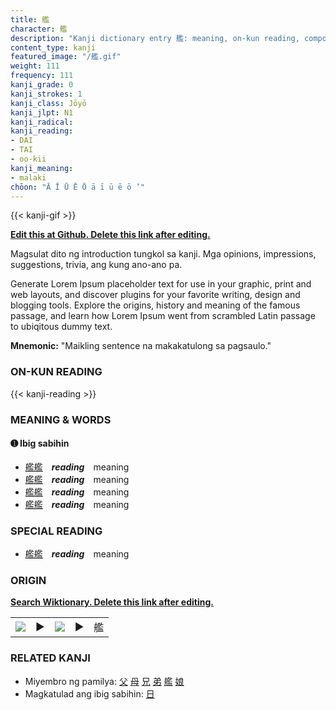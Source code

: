 ```yaml
---
title: 艦
character: 艦
description: "Kanji dictionary entry 艦: meaning, on-kun reading, compounds, origin, related kanji"
content_type: kanji
featured_image: "/艦.gif"
weight: 111
frequency: 111
kanji_grade: 0
kanji_strokes: 1
kanji_class: Jōyō
kanji_jlpt: N1
kanji_radical: 
kanji_reading: 
- DAI
- TAI
- oo-kii
kanji_meaning:
- malaki
chōon: "Ā Ī Ū Ē Ō ā ī ū ē ō ’"
---
```

[//]: # (Don't edit the line below. Kanji animated GIF code is automatically generated.)
{{< kanji-gif >}}

[//]: # (Edit below this line.)

**[Edit this at Github. Delete this link after editing.](https://github.com/tim0g/tim/tree/main/content/kanji/艦/index.md)**

Magsulat dito ng introduction tungkol sa kanji. Mga opinions, impressions, suggestions, trivia, ang kung ano-ano pa.

Generate Lorem Ipsum placeholder text for use in your graphic, print and web layouts, and discover plugins for your favorite writing, design and blogging tools. Explore the origins, history and meaning of the famous passage, and learn how Lorem Ipsum went from scrambled Latin passage to ubiqitous dummy text.
 
**Mnemonic:** "Maikling sentence na makakatulong sa pagsaulo."

### ON-KUN READING

[//]: # (Don't edit the line below. ON-KUN READING code is automatically generated.)
{{< kanji-reading >}}

### MEANING & WORDS

#### ➊ **Ibig sabihin**
  - [艦](../艦)[艦](../艦)　***reading***　meaning
  - [艦](../艦)[艦](../艦)　***reading***　meaning
  - [艦](../艦)[艦](../艦)　***reading***　meaning
  - [艦](../艦)[艦](../艦)　***reading***　meaning

### SPECIAL READING
  - [艦](../艦)[艦](../艦)　***reading***　meaning

### ORIGIN

**[Search Wiktionary. Delete this link after editing.](https://wiktionary.org/wiki/艦)**
<table class="kanji-table"><tr><td>
<img src="60px-艦-bronze.svg.png">
</td><td>▶</td><td>
<img src="60px-艦-oracle.svg.png">
</td><td>▶</td>
<td class="kanji-origin">艦</td>
</tr></table>

### RELATED KANJI
- Miyembro ng pamilya: [父](../父) [母](../母) [兄](../兄) [弟](../弟) [艦](../艦) [娘](../娘)
- Magkatulad ang ibig sabihin: [日](../日)
